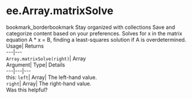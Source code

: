  
#  ee.Array.matrixSolve 
bookmark_borderbookmark Stay organized with collections  Save and categorize content based on your preferences.
Solves for x in the matrix equation A * x = B, finding a least-squares solution if A is overdetermined. 
Usage| Returns  
---|---  
`Array.matrixSolve(right)`| Array  
Argument| Type| Details  
---|---|---  
this: `left`| Array| The left-hand value.  
`right`| Array| The right-hand value.  
Was this helpful?

